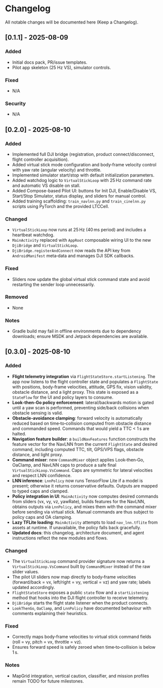 # Changelog
All notable changes will be documented here (Keep a Changelog).

## [0.1.1] - 2025-08-09
### Added
- Initial docs pack, PR/issue templates.
- Pilot app skeleton (25 Hz VS), simulator controls.

### Fixed
- N/A

### Security
- N/A

## [0.2.0] - 2025-08-10
### Added
- Implemented full DJI bridge (registration, product connect/disconnect, flight controller acquisition).
- Added virtual stick mode configuration and body‑frame velocity control with yaw rate (angular velocity) and throttle.
- Implemented simulator start/stop with default initialization parameters.
- Added watchdog logic to `VirtualStickLoop` with 25 Hz command rate and automatic VS disable on stall.
- Added Compose-based Pilot UI: buttons for Init DJI, Enable/Disable VS, Start/Stop Simulator, status display, and sliders for manual control.
- Added training scaffolding: `train_navlnn.py` and `train_cinelnn.py` scripts using PyTorch and the provided LTCCell.

### Changed
- `VirtualStickLoop` now runs at 25 Hz (40 ms period) and includes a heartbeat watchdog.
- `MainActivity` replaced with `AppRoot` composable wiring UI to the new `DjiBridge` and `VirtualStickLoop`.
- `DjiBridge.registerAndConnect` now reads the API key from `AndroidManifest` meta‑data and manages DJI SDK callbacks.

### Fixed
- Sliders now update the global virtual stick command state and avoid restarting the sender loop unnecessarily.

### Removed
- None

### Notes
- Gradle build may fail in offline environments due to dependency downloads; ensure MSDK and Jetpack dependencies are available.

## [0.3.0] - 2025-08-10
### Added
- **Flight telemetry integration** via `FlightStateStore.startListening`.  The app now listens to the flight controller state and populates a `FlightState` with positions, body‑frame velocities, attitude, GPS fix, vision validity, obstacle distance, and a light proxy.  This state is exposed as a `StateFlow` for the UI and policy layers to consume.
- **Look‑then‑Go policy enforcement**: lateral/backwards motion is gated until a yaw scan is performed, preventing side/back collisions when obstacle sensing is valid.
- **Obstacle‑avoidance clamping**: forward velocity is automatically reduced based on time‑to‑collision computed from obstacle distance and commanded speed.  Commands that would yield a TTC < 1 s are halted.
- **Navigation feature builder**: a `buildNavFeatures` function constructs the feature vector for the NavLNN from the current `FlightState` and desired command, including computed TTC, tilt, GPS/VPS flags, obstacle distance, and light proxy.
- **Command mixer**: new `CommandMixer` object applies Look‑then‑Go, OaClamp, and NavLNN caps to produce a safe final `VirtualStickLoop.VsCommand`.  Caps are symmetric for lateral velocities and respect LNN confidence.
- **LNN inference**: `LnnPolicy` now runs TensorFlow Lite if a model is present; otherwise it returns conservative defaults.  Outputs are mapped to typed caps and clamped.
- **Policy integration in UI**: `MainActivity` now computes desired commands from sliders (vx, vy, vz, yawRate), builds features for the NavLNN, obtains outputs via `LnnPolicy`, and mixes them with the command mixer before sending via virtual stick.  Manual commands are thus subject to policy caps and OA clamping.
- **Lazy TFLite loading**: `MainActivity` attempts to load `nav_lnn.tflite` from assets at runtime.  If unavailable, the policy falls back gracefully.
- **Updated docs**: this changelog, architecture document, and agent instructions reflect the new modules and flows.

### Changed
- The `VirtualStickLoop` command provider signature now returns a `VirtualStickLoop.VsCommand` built by `CommandMixer` instead of the raw slider values.
- The pilot UI sliders now map directly to body‑frame velocities (forward/back = vx, left/right = vy, vertical = vz) and yaw rate; labels updated accordingly.
- `FlightStateStore` exposes a public `state` flow and a `startListening` method that hooks into the DJI flight controller to receive telemetry.
- `DjiBridge` starts the flight state listener when the product connects.
- `LookThenGo`, `OaClamp`, and `LnnPolicy` have documented behaviour with comments explaining their heuristics.

### Fixed
- Correctly maps body‑frame velocities to virtual stick command fields (roll = vy, pitch = vx, throttle = vz).
- Ensures forward speed is safely zeroed when time‑to‑collision is below 1 s.

### Notes
- MapGrid integration, vertical caution, classifier, and mission profiles remain TODO for future milestones.
